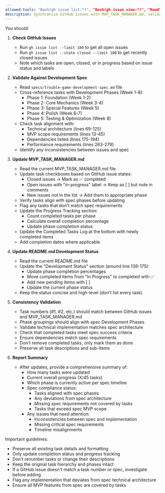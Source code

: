 ```yaml
---
allowed-tools: "Bash(gh issue list:*)", "Bash(gh issue view:*)", "Read", "Edit", "MultiEdit"
description: Synchronize GitHub issues with MVP_TASK_MANAGER.md, validate against spec, and update README.md progress
---
```


You should:

1. **Check GitHub Issues**
   - Run `gh issue list --limit 100` to get all open issues
   - Run `gh issue list --state closed --limit 100` to get recently closed issues
   - Note which tasks are open, closed, or in progress based on issue status and labels

2. **Validate Against Development Spec**
   - Read `specs/trouble-game-development-spec.md` file
   - Cross-reference tasks with Development Phases (Week 1-8):
     - Phase 1: Foundation (Week 1-2)
     - Phase 2: Core Mechanics (Week 3-4)
     - Phase 3: Special Features (Week 5)
     - Phase 4: Polish (Week 6-7)
     - Phase 5: Testing & Optimization (Week 8)
   - Check task alignment with:
     - Technical architecture (lines 69-125)
     - MVP scope requirements (lines 13-45)
     - Dependencies listed (lines 175-194)
     - Performance requirements (lines 263-279)
   - Identify any inconsistencies between issues and spec

3. **Update MVP_TASK_MANAGER.md**
   - Read the current MVP_TASK_MANAGER.md file
   - Update task checkboxes based on GitHub issue states:
     - Closed issues → Mark as ✅ completed
     - Open issues with "in-progress" label → Keep as [ ] but note in comments
     - New issues not in the list → Add them to appropriate phase
   - Verify tasks align with spec phases before updating
   - Flag any tasks that don't match spec requirements
   - Update the Progress Tracking section:
     - Count completed tasks per phase
     - Calculate overall completion percentage
     - Update phase completion status
   - Update the Completed Tasks Log at the bottom with newly completed items
   - Add completion dates where applicable

4. **Update README.md Development Status**
   - Read the current README.md file
   - Update the "Development Status" section (around line 138-175):
     - Update phase completion percentages
     - Move completed items from "In Progress" to completed with ✅
     - Add new pending items with [ ]
     - Update the current phase status
   - Keep the status concise and high-level (don't list every task)

5. **Consistency Validation**
   - Task numbers (#1, #2, etc.) should match between GitHub issues and MVP_TASK_MANAGER.md
   - Phase groupings should align with spec Development Phases
   - Validate technical implementation matches spec architecture
   - Check that completed tasks meet spec success criteria
   - Ensure dependencies match spec requirements
   - Don't remove completed tasks, only mark them as done
   - Preserve all task descriptions and sub-items

6. **Report Summary**
   - After updates, provide a comprehensive summary of:
     - How many tasks were updated
     - Current overall progress (X/45 tasks)
     - Which phase is currently active per spec timeline
     - Spec compliance status:
       - Tasks aligned with spec phases
       - Any deviations from spec architecture
       - Missing spec requirements not covered by tasks
       - Tasks that exceed spec MVP scope
     - Any issues that need attention:
       - Inconsistencies between spec and implementation
       - Missing critical spec requirements
       - Timeline misalignments

Important guidelines:
- Preserve all existing task details and formatting
- Only update completion status and progress tracking
- Don't renumber tasks or change their descriptions
- Keep the original task hierarchy and phases intact
- If a GitHub issue doesn't match a task number or spec, investigate before adding
- Flag any implementation that deviates from spec technical architecture
- Ensure all MVP features from spec are covered by tasks
